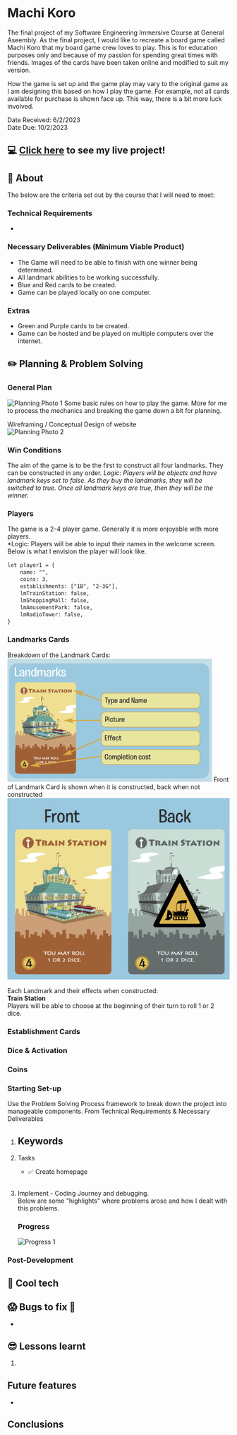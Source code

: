 # Machi Koro
The final project of my Software Engineering Immersive Course at General Aseembly. As the final project, I would like to recreate a board game called Machi Koro that my board game crew loves to play. This is for education purposes only and because of my passion for spending great times with friends. Images of the cards have been taken online and modified to suit my version. <br/> 

How the game is set up and the game play may vary to the original game as I am designing this based on how I play the game. For example, not all cards available for purchase is shown face up. This way, there is a bit more luck involved. <br/> 

Date Received: 6/2/2023<br/>
Date Due: 10/2/2023

## :computer: [Click here](https://project-machi.surge.sh/) to see my live project!

## :page_facing_up: About
The below are the criteria set out by the course that I will need to meet:
### Technical Requirements
-   


### Necessary Deliverables (Minimum Viable Product)
-   The Game will need to be able to finish with one winner being determined.
-   All landmark abilities to be working successfully.
-   Blue and Red cards to be created. 
-   Game can be played locally on one computer.


### Extras
-   Green and Purple cards to be created.
-   Game can be hosted and be played on multiple computers over the internet.

 
## :pencil2: Planning & Problem Solving
### General Plan
![Planning Photo 1](/images/Planning_01.jpg)
Some basic rules on how to play the game. More for me to process the mechanics and breaking the game down a bit for planning. 

Wireframing / Conceptual Design of website <br/> 
![Planning Photo 2](/images/Planning_02.jpg)

### Win Conditions
The aim of the game is to be the first to construct all four landmarks. They can be constructed in any order.
    *Logic: Players will be objects and have landmark keys set to false. As they buy the landmarks, they will be switched to true. Once all landmark keys are true, then they will be the winner.*

### Players
The game is a 2-4 player game. Generally it is more enjoyable with more players. <br/> 
    *Logic: Players will be able to input their names in the welcome screen. Below is what I envision the player will look like.

```
let player1 = {
    name: "",
    coins: 3,
    establishments: ["1B", "2-3G"],
    lmTrainStation: false,
    lmShoppingMall: false,
    lmAmusementPark: false,
    lmRadioTower: false,
}
```

### Landmarks Cards
Breakdown of the Landmark Cards:
![Planning Photo 3](/images/Planning_03.png)
Front of Landmark Card is shown when it is constructed, back when not constructed
![Planning Photo 4](/images/Planning_04.png)

Each Landmark and their effects when constructed:<br/> 
**Train Station**<br/> 
Players will be able to choose at the beginning of their turn to roll 1 or 2 dice. 


### Establishment Cards

### Dice & Activation



### Coins

### Starting Set-up


Use the Problem Solving Process framework to break down the project into manageable components. From Technical Requirements & Necessary Deliverables
1.  Keywords 
    -



2.  Tasks <br/>
    - :white_check_mark: Create homepage
    <br/>
    

3.  Implement - Coding Journey and debugging.<br/> 
    Below are some "highlights" where problems arose and how I dealt with this problems. <br/> 

    ### Progress
    ![Progress 1](./images/Progress_01.png)
    
### Post-Development




## :rocket: Cool tech



## :scream: Bugs to fix :bug:
- 

## :sunglasses: Lessons learnt
1.  


## Future features
- 

## Conclusions

